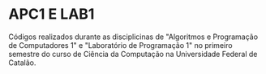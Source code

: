 # APC1 E LAB1
Códigos realizados durante as disciplicinas de "Algoritmos e Programação de Computadores 1" e "Laboratório de Programação 1" no primeiro semestre do curso de Ciência da Computação na Universidade Federal de Catalão.
